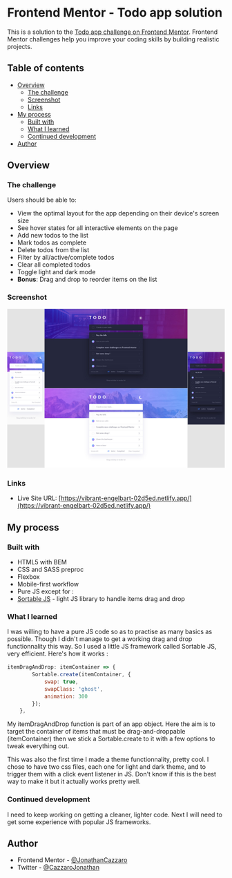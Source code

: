 # Frontend Mentor - Todo app solution

This is a solution to the [Todo app challenge on Frontend Mentor](https://www.frontendmentor.io/challenges/todo-app-Su1_KokOW). Frontend Mentor challenges help you improve your coding skills by building realistic projects. 

## Table of contents

- [Overview](#overview)
  - [The challenge](#the-challenge)
  - [Screenshot](#screenshot)
  - [Links](#links)
- [My process](#my-process)
  - [Built with](#built-with)
  - [What I learned](#what-i-learned)
  - [Continued development](#continued-development)
- [Author](#author)

## Overview

### The challenge

Users should be able to:

- View the optimal layout for the app depending on their device's screen size
- See hover states for all interactive elements on the page
- Add new todos to the list
- Mark todos as complete
- Delete todos from the list
- Filter by all/active/complete todos
- Clear all completed todos
- Toggle light and dark mode
- **Bonus**: Drag and drop to reorder items on the list

### Screenshot

![](./screenshot.jpg)

### Links

- Live Site URL: [https://vibrant-engelbart-02d5ed.netlify.app/](https://vibrant-engelbart-02d5ed.netlify.app/)

## My process

### Built with

- HTML5 with BEM
- CSS and SASS preproc
- Flexbox
- Mobile-first workflow
- Pure JS except for :
- [Sortable JS](https://sortablejs.github.io/Sortable/) - light JS library to handle items drag and drop

### What I learned

I was willing to have a pure JS code so as to practise as many basics as possible. Though I didn't manage to get a working drag and drop functionnality this way. So I used a little JS framework called Sortable JS, very efficient. Here's how it works :

```js
itemDragAndDrop: itemContainer => {
        Sortable.create(itemContainer, {
            swap: true,
            swapClass: 'ghost',
            animation: 300
        });
    },
```

My itemDragAndDrop function is part of an app object. Here the aim is to target the container of items that must be drag-and-droppable (itemContainer) then we stick a Sortable.create to it with a few options to tweak everything out.

This was also the first time I made a theme functionnality, pretty cool. I chose to have two css files, each one for light and dark theme, and to trigger them with a click event listener in JS. Don't know if this is the best way to make it but it actually works pretty well.

### Continued development

I need to keep working on getting a cleaner, lighter code. Next I will need to get some experience with popular JS frameworks.

## Author

- Frontend Mentor - [@JonathanCazzaro](https://www.frontendmentor.io/profile/JonathanCazzaro)
- Twitter - [@CazzaroJonathan](https://www.twitter.com/CazzaroJonathan)